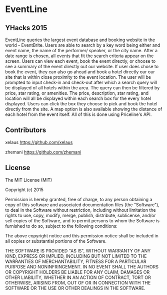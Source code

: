 # EventLine
## YHacks 2015

EventLine queries the largest event database and booking website in the world - EventBrite. Users are able to search by a key word being either and event name, the name of the performer/ speaker, or the city name. After a date range is chosen, all events that fit the search criteria appear on the screen. Users can view each event, book the event directly, or choose to see a summary of the event directly out our website. If user does chose to book the event, they can also go ahead and book a hotel directly our our site that is within close proximity to the event location. The user will be prompted to input check-in and check-out after which a search query will be displayed of all hotels within the area. The query can then be filtered by price, star rating, or amenities. The price, description, star rating, and location will all be displayed within each search box for the every hotel displayed. Users can click the box they choose to pick and book the hotel directly from the site. A map option is also available showing the distance of each hotel from the event itself. All of this is done using Priceline's API.

## Contributors

xelaus https://github.com/xelaus

zhemani https://github.com/zhemani

## License
The MIT License (MIT)

Copyright (c) 2015

Permission is hereby granted, free of charge, to any person obtaining a copy
of this software and associated documentation files (the "Software"), to deal
in the Software without restriction, including without limitation the rights
to use, copy, modify, merge, publish, distribute, sublicense, and/or sell
copies of the Software, and to permit persons to whom the Software is
furnished to do so, subject to the following conditions:

The above copyright notice and this permission notice shall be included in all
copies or substantial portions of the Software.

THE SOFTWARE IS PROVIDED "AS IS", WITHOUT WARRANTY OF ANY KIND, EXPRESS OR
IMPLIED, INCLUDING BUT NOT LIMITED TO THE WARRANTIES OF MERCHANTABILITY,
FITNESS FOR A PARTICULAR PURPOSE AND NONINFRINGEMENT. IN NO EVENT SHALL THE
AUTHORS OR COPYRIGHT HOLDERS BE LIABLE FOR ANY CLAIM, DAMAGES OR OTHER
LIABILITY, WHETHER IN AN ACTION OF CONTRACT, TORT OR OTHERWISE, ARISING FROM,
OUT OF OR IN CONNECTION WITH THE SOFTWARE OR THE USE OR OTHER DEALINGS IN THE
SOFTWARE.
